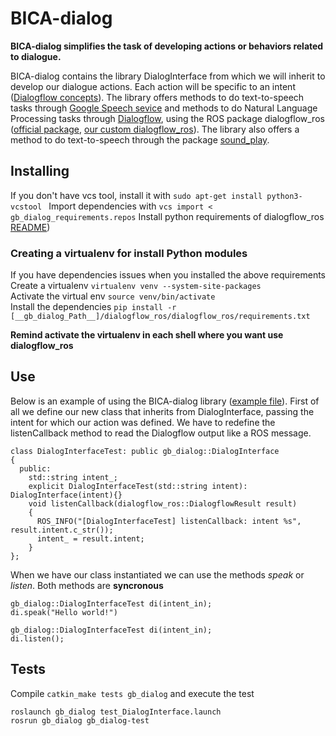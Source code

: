 # BICA-dialog
**BICA-dialog simplifies the task of developing actions or behaviors related to dialogue.**

BICA-dialog contains the library DialogInterface from which we will inherit to develop our dialogue actions. Each action will be specific to an intent ([Dialogflow concepts](https://dialogflow.com/docs)). The library offers methods to do text-to-speech tasks through [Google Speech sevice](https://cloud.google.com/speech-to-text/) and methods to do Natural Language Processing tasks through [Dialogflow](https://dialogflow.com/), using the ROS package dialogflow_ros ([official package](https://wiki.ros.org/dialogflow_ros),  [our custom dialogflow_ros](https://github.com/jginesclavero/dialogflow_ros)). The library also offers a method to do text-to-speech through the package [sound_play](https://wiki.ros.org/sound_play).

## Installing
If you don't have vcs tool, install it with ```sudo apt-get install python3-vcstool ```
Import dependencies with ``` vcs import < gb_dialog_requirements.repos ```
Install python requirements of dialogflow_ros [README](https://github.com/jginesclavero/dialogflow_ros/tree/master/dialogflow_ros))

### Creating a virtualenv for install Python modules
If you have dependencies issues when you installed the above requirements  
Create a virtualenv ```virtualenv venv --system-site-packages```  
Activate the virtual env ``` source venv/bin/activate ```  
Install the dependencies ``` pip install -r [__gb_dialog_Path__]/dialogflow_ros/dialogflow_ros/requirements.txt ```  

**Remind activate the virtualenv in each shell where you want use dialogflow_ros**

## Use

Below is an example of using the BICA-dialog library ([example file](https://github.com/IntelligentRoboticsLabs/BICA-dialog/blob/master/gb_dialog/test/test_DialogInterface.cpp)).
First of all we define our new class that inherits from DialogInterface, passing the intent for which our action was defined.
We have to redefine the listenCallback method to read the Dialogflow output like a ROS message.

```
class DialogInterfaceTest: public gb_dialog::DialogInterface
{
  public:
    std::string intent_;
    explicit DialogInterfaceTest(std::string intent): DialogInterface(intent){}
    void listenCallback(dialogflow_ros::DialogflowResult result)
    {
      ROS_INFO("[DialogInterfaceTest] listenCallback: intent %s", result.intent.c_str());
      intent_ = result.intent;
    }
};

```
When we have our class instantiated we can use the methods *speak* or *listen*. Both methods are **syncronous**

```
gb_dialog::DialogInterfaceTest di(intent_in);
di.speak("Hello world!")
```
```
gb_dialog::DialogInterfaceTest di(intent_in);
di.listen();
```

## Tests
Compile ``` catkin_make tests gb_dialog ``` and execute the test

```
roslaunch gb_dialog test_DialogInterface.launch
rosrun gb_dialog gb_dialog-test

```
